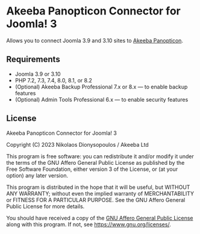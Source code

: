 # Akeeba Panopticon Connector for Joomla! 3

Allows you to connect Joomla 3.9 and 3.10 sites to [Akeeba Panopticon](https://github.com/akeeba/panopticon).

## Requirements

* Joomla 3.9 or 3.10
* PHP 7.2, 7.3, 7.4, 8.0, 8.1, or 8.2
* (Optional) Akeeba Backup Professional 7.x or 8.x — to enable backup features
* (Optional) Admin Tools Professional 6.x — to enable security features

## License

Akeeba Panopticon Connector for Joomla! 3

Copyright (C) 2023  Nikolaos Dionysopoulos / Akeeba Ltd

This program is free software: you can redistribute it and/or modify it under the terms of the GNU Affero General Public License as published by the Free Software Foundation, either version 3 of the License, or (at your option) any later version.

This program is distributed in the hope that it will be useful, but WITHOUT ANY WARRANTY; without even the implied warranty of MERCHANTABILITY or FITNESS FOR A PARTICULAR PURPOSE.  See the GNU Affero General Public License for more details.

You should have received a copy of the [GNU Affero General Public License](LICENSE.txt) along with this program.  If not, see <https://www.gnu.org/licenses/>.